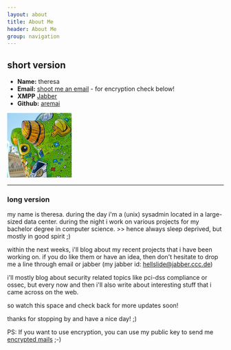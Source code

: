 ```yaml
---
layout: about
title: About Me
header: About Me
group: navigation
---
```


## **short version**

 * **Name:** theresa
 * **Email:** [shoot me an email](mailto:tm_nospam@aremai.net) - for encryption check below!
 * **XMPP** [Jabber](hellslide@jabber.ccc.de)
 * **Github:** [aremai](https://github.com/aremai)

![Alt text](assets/themes/Snail/img/avatar.jpg)

-------


### **long version**

my name is theresa. during the day i'm a (unix) sysadmin located in a large-sized data center. during the night i work on various projects for my bachelor degree in computer science. >> hence always sleep deprived, but mostly in good spirit ;)

within the next weeks, i'll blog about my recent projects that i have been working on. if you do like them or have an idea, then don't hesitate to drop me a line through email or jabber (my jabber id: hellslide@jabber.ccc.de)

i'll mostly blog about security related topics like pci-dss compliance or ossec, but every now and then i'll also write about interesting stuff that i came across on the web.

so watch this space and check back for more updates soon!

thanks for stopping by and have a nice day! ;)

PS: If you want to use encryption, you can use my public key to send me [encrypted mails](/security/2014/09/18/gpg/) ;-) 
